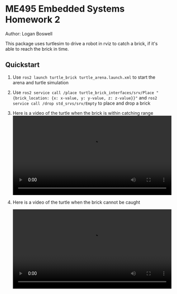 # ME495 Embedded Systems Homework 2
Author: Logan Boswell

This package uses turtlesim to drive a robot in rviz to catch a brick, if it's able to reach the brick in time.

## Quickstart
1. Use `ros2 launch turtle_brick turtle_arena.launch.xml` to start the arena and turtle simulation
2. Use `ros2 service call /place turtle_brick_interfaces/srv/Place "{brick_location: {x: x-value, y: y-value, z: z-value}}"` and `ros2 service call /drop std_srvs/srv/Empty` to place and drop a brick
3. Here is a video of the turtle when the brick is within catching range
   <video src="https://github-production-user-asset-6210df.s3.amazonaws.com/181179449/381034686-bf12cb5a-fbd4-4de1-b234-e39c383f54ae.mp4?X-Amz-Algorithm=AWS4-HMAC-SHA256&X-Amz-Credential=AKIAVCODYLSA53PQK4ZA%2F20241029%2Fus-east-1%2Fs3%2Faws4_request&X-Amz-Date=20241029T080729Z&X-Amz-Expires=300&X-Amz-Signature=2ba656d7bfefc38574fd3f971ebd3c69345da9feee4717f0446775fbd0e42d0f&X-Amz-SignedHeaders=host" width="500" />

4. Here is a video of the turtle when the brick cannot be caught

   <video src="https://github-production-user-asset-6210df.s3.amazonaws.com/181179449/381034975-859a523e-5577-4440-8df5-b089464ec17d.mp4?X-Amz-Algorithm=AWS4-HMAC-SHA256&X-Amz-Credential=AKIAVCODYLSA53PQK4ZA%2F20241029%2Fus-east-1%2Fs3%2Faws4_request&X-Amz-Date=20241029T080822Z&X-Amz-Expires=300&X-Amz-Signature=d94ea45dc6cdab5d96c858976e6c157bebef68b993be06f92276f0fe72ea64d9&X-Amz-SignedHeaders=host" width="500" />